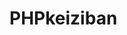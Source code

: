 # PHPkeiziban
<!DOCTYPE html>
<html>
  <head>
    <meta charset="utf-8">
  </head>
  <body>
  <?php
    echo "Hello World";
  ?>
  </body>
</html>
